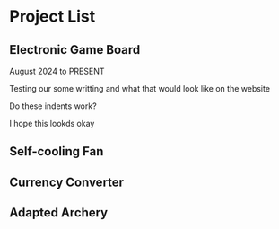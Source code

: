 # Project List
## Electronic Game Board
August 2024 to PRESENT

Testing our some writting and what that would look like on the website

  Do these indents work?

I hope this lookds okay

## Self-cooling Fan


## Currency Converter


## Adapted Archery


